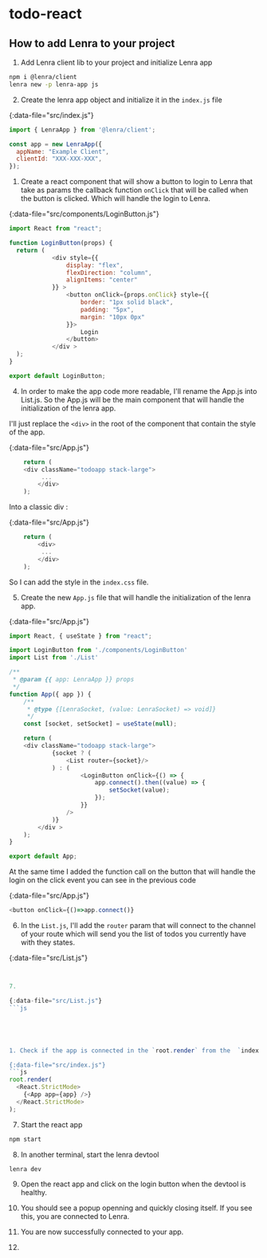 # todo-react

## How to add Lenra to your project

1. Add Lenra client lib to your project and initialize Lenra app

```bash
npm i @lenra/client
lenra new -p lenra-app js
```

2. Create the lenra app object and initialize it in the `index.js` file

{:data-file="src/index.js"}
```js
import { LenraApp } from '@lenra/client';

const app = new LenraApp({
  appName: "Example Client",
  clientId: "XXX-XXX-XXX",
});
```

1. Create a react component that will show a button to login to Lenra that take as params the callback function `onClick` that will be called when the button is clicked. Which will handle the login to Lenra.

{:data-file="src/components/LoginButton.js"}
```js
import React from "react";

function LoginButton(props) {
  return (
			<div style={{
				display: "flex",
				flexDirection: "column",
				alignItems: "center"
			}} >
				<button onClick={props.onClick} style={{
					border: "1px solid black",
					padding: "5px",
					margin: "10px 0px"
				}}>
					Login
				</button>
			</div >
  );
}

export default LoginButton;
```

4. In order to make the app code more readable, I'll rename the App.js into List.js. So the App.js will be the main component that will handle the initialization of the lenra app.

I'll just replace the `<div>` in the root of the component that contain the style of the app.

{:data-file="src/App.js"}
```js
	return (
    <div className="todoapp stack-large">
		 ...
		</div>
	);
```
Into a classic div :

{:data-file="src/App.js"}
```js
	return (
		<div>
		 ...
		</div>
	);
```

So I can add the style in the `index.css` file.

5. Create the new `App.js` file that will handle the initialization of the lenra app.

{:data-file="src/App.js"}
```js
import React, { useState } from "react";

import LoginButton from './components/LoginButton'
import List from './List'

/**
 * @param {{ app: LenraApp }} props
 */
function App({ app }) {
	/**
	 * @type {[LenraSocket, (value: LenraSocket) => void]}
	 */
	const [socket, setSocket] = useState(null);

	return (
    <div className="todoapp stack-large">
			{socket ? (
				<List router={socket}/>
			) : (
					<LoginButton onClick={() => {
						app.connect().then((value) => {
							setSocket(value);
						});
					}}
				/>
			)}
		</div >
	);
}

export default App;
```

At the same time I added the function call on the button that will handle the login on the click event you can see in the previous code

{:data-file="src/App.js"}
```js
<button onClick={()=>app.connect()}
```

6. In the `List.js`, I'll add the `router` param that will connect to the channel of your route which will send you the list of todos you currently have with they states.

{:data-file="src/List.js"}
```js


7.

{:data-file="src/List.js"}
```js





1. Check if the app is connected in the `root.render` from the  `index.js` file.

{:data-file="src/index.js"}
```js
root.render(
  <React.StrictMode>
    {<App app={app} />}
  </React.StrictMode>
);
```

7. Start the react app

```bash
npm start
```

8. In another terminal, start the lenra devtool

```bash
lenra dev
```

9. Open the react app and click on the login button when the devtool is healthy.

10. You should see a popup openning and quickly closing itself. If you see this, you are connected to Lenra.
11. You are now successfully connected to your app.
12.
